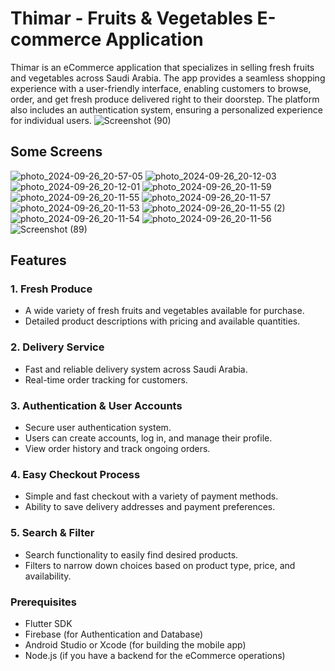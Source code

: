 # Thimar - Fruits & Vegetables E-commerce Application

Thimar is an eCommerce application that specializes in selling fresh fruits and vegetables across Saudi Arabia. The app provides a seamless shopping experience with a user-friendly interface, enabling customers to browse, order, and get fresh produce delivered right to their doorstep. The platform also includes an authentication system, ensuring a personalized experience for individual users.
![Screenshot (90)](https://github.com/user-attachments/assets/d1123a28-09ab-4aa7-8c76-7d90c3c87503)

## Some Screens
![photo_2024-09-26_20-57-05](https://github.com/user-attachments/assets/354dc78a-eabf-4f8e-aab1-1171de127284)
![photo_2024-09-26_20-12-03](https://github.com/user-attachments/assets/d25d482d-2f1a-47e1-b81f-4f40ddf4f518)
![photo_2024-09-26_20-12-01](https://github.com/user-attachments/assets/ba2d951a-93d1-46b7-8d46-f086f4a8e821)
![photo_2024-09-26_20-11-59](https://github.com/user-attachments/assets/e746b9fb-bbb5-4987-903c-e046c7e97e37)
![photo_2024-09-26_20-11-55](https://github.com/user-attachments/assets/98713a05-bfa2-4130-b595-14d2f8c3aeb8)
![photo_2024-09-26_20-11-57](https://github.com/user-attachments/assets/1d70b6b0-c554-4123-8f4d-39f95bdc79d3)
![photo_2024-09-26_20-11-53](https://github.com/user-attachments/assets/d70de0ee-9357-42ce-8fb8-6aed96b58727)
![photo_2024-09-26_20-11-55 (2)](https://github.com/user-attachments/assets/11d22c25-7de1-4339-9100-186a6eedbf03)
![photo_2024-09-26_20-11-54](https://github.com/user-attachments/assets/55dcfadc-a9db-42f0-9955-9b1fd1d9cdbf)
![photo_2024-09-26_20-11-56](https://github.com/user-attachments/assets/191b14e7-ff74-479b-9325-deee9ae029e0)
![Screenshot (89)](https://github.com/user-attachments/assets/fab9bc6e-fbc5-4ab0-b76b-c0c9c278a570)


## Features

### 1. **Fresh Produce**
   - A wide variety of fresh fruits and vegetables available for purchase.
   - Detailed product descriptions with pricing and available quantities.

### 2. **Delivery Service**
   - Fast and reliable delivery system across Saudi Arabia.
   - Real-time order tracking for customers.

### 3. **Authentication & User Accounts**
   - Secure user authentication system.
   - Users can create accounts, log in, and manage their profile.
   - View order history and track ongoing orders.

### 4. **Easy Checkout Process**
   - Simple and fast checkout with a variety of payment methods.
   - Ability to save delivery addresses and payment preferences.

### 5. **Search & Filter**
   - Search functionality to easily find desired products.
   - Filters to narrow down choices based on product type, price, and availability.
### Prerequisites

- Flutter SDK
- Firebase (for Authentication and Database)
- Android Studio or Xcode (for building the mobile app)
- Node.js (if you have a backend for the eCommerce operations)


